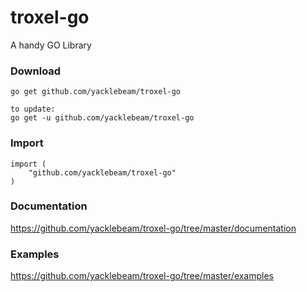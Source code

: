 # troxel-go
A handy GO Library

### Download

```
go get github.com/yacklebeam/troxel-go

to update:
go get -u github.com/yacklebeam/troxel-go
```

### Import

```
import (
    "github.com/yacklebeam/troxel-go"
)
```

### Documentation

https://github.com/yacklebeam/troxel-go/tree/master/documentation

### Examples

https://github.com/yacklebeam/troxel-go/tree/master/examples